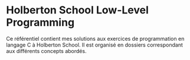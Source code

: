 # Holberton School Low-Level Programming

Ce référentiel contient mes solutions aux exercices de programmation en langage C à Holberton School.
Il est organisé en dossiers correspondant aux différents concepts abordés.
